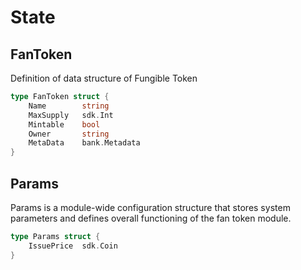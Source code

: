 # State

## FanToken
Definition of data structure of Fungible Token

```go
type FanToken struct {
	Name		string
	MaxSupply	sdk.Int
	Mintable	bool
	Owner		string
	MetaData	bank.Metadata
}
```

## Params
Params is a module-wide configuration structure that stores system parameters and defines overall functioning of the fan token module.

```go
type Params struct {
	IssuePrice	sdk.Coin
}
```